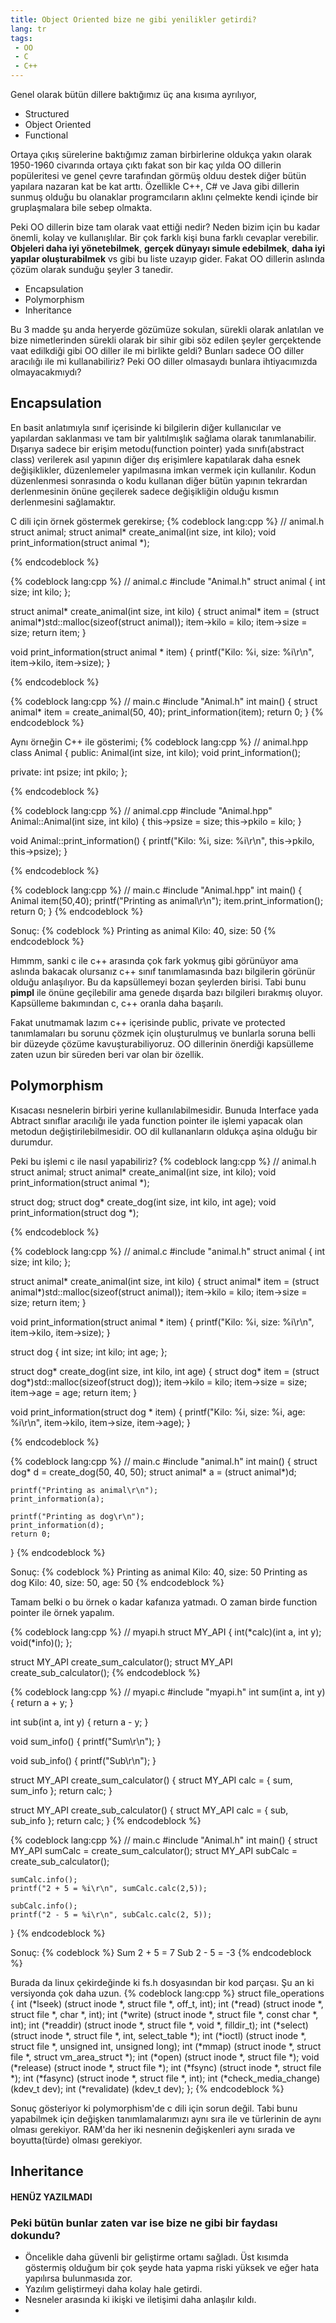 ```yaml
---
title: Object Oriented bize ne gibi yenilikler getirdi?
lang: tr
tags:
 - OO
 - C
 - C++
---
```

Genel olarak bütün dillere baktığımız üç ana kısıma ayrılıyor,
- Structured
- Object Oriented
- Functional

Ortaya çıkış sürelerine baktığımız zaman birbirlerine oldukça yakın olarak 1950-1960 civarında ortaya çıktı fakat son bir kaç yılda OO dillerin popüleritesi ve genel çevre tarafından görmüş olduu destek diğer bütün yapılara nazaran kat be kat arttı.
Özellikle C++, C# ve Java gibi dillerin sunmuş olduğu bu olanaklar programcıların aklını çelmekte kendi içinde bir gruplaşmalara bile sebep olmakta.

Peki OO dillerin bize tam olarak vaat ettiği nedir? Neden bizim için bu kadar önemli, kolay ve kullanışlılar. 
Bir çok farklı kişi buna farklı cevaplar verebilir. **Objeleri daha iyi yönetebilmek**, **gerçek dünyayı simule edebilmek**, **daha iyi yapılar oluşturabilmek** vs gibi bu liste uzayıp gider. Fakat OO dillerin aslında çözüm olarak sunduğu şeyler 3 tanedir. 
- Encapsulation
- Polymorphism
- Inheritance

Bu 3 madde şu anda heryerde gözümüze sokulan, sürekli olarak anlatılan ve bize nimetlerinden sürekli olarak bir sihir gibi söz edilen şeyler gerçektende vaat edilkdiği gibi OO diller ile mi birlikte geldi? Bunları sadece OO diller aracılığı ile mi kullanabiliriz? Peki OO diller olmasaydı bunlara ihtiyacımızda olmayacakmıydı?

## Encapsulation
En basit anlatımıyla sınıf içerisinde ki bilgilerin diğer kullanıcılar ve yapılardan saklanması ve tam bir yalıtılmışlık sağlama olarak tanımlanabilir. Dışarıya sadece bir erişim metodu(function pointer) yada sınıfı(abstract class) verilerek asıl yapının diğer dış erişimlere kapatılarak daha esnek değişiklikler, düzenlemeler yapılmasına imkan vermek için kullanılır. Kodun düzenlenmesi sonrasında o kodu kullanan diğer bütün yapının tekrardan derlenmesinin önüne geçilerek sadece değişikliğin olduğu kısmın derlenmesini sağlamaktır.

C dili için örnek göstermek gerekirse;
{% codeblock lang:cpp %}
// animal.h
struct animal;
struct animal* create_animal(int size, int kilo);
void print_information(struct animal *);

{% endcodeblock %}

{% codeblock lang:cpp %}
// animal.c
#include "Animal.h"
struct animal {
    int size;
    int kilo;
};

struct animal* create_animal(int size, int kilo)
{
    struct animal* item = (struct animal*)std::malloc(sizeof(struct animal));
    item->kilo = kilo;
    item->size = size;
    return item;
}

void print_information(struct animal * item)
{
    printf("Kilo: %i, size: %i\r\n", item->kilo, item->size);
}

{% endcodeblock %}

{% codeblock lang:cpp %}
// main.c
#include "Animal.h"
int main()
{
    struct animal* item = create_animal(50, 40);
    print_information(item);
    return 0;
}
{% endcodeblock %}

Aynı örneğin C++ ile gösterimi;
{% codeblock lang:cpp %}
// animal.hpp
class Animal {
public:
    Animal(int size, int kilo);
    void print_information();

private:
    int psize;
    int pkilo;
};

{% endcodeblock %}

{% codeblock lang:cpp %}
// animal.cpp
#include "Animal.hpp"
Animal::Animal(int size, int kilo)
{
    this->psize = size;
    this->pkilo = kilo;
}

void Animal::print_information()
{
    printf("Kilo: %i, size: %i\r\n", this->pkilo, this->psize);
}

{% endcodeblock %}

{% codeblock lang:cpp %}
// main.c
#include "Animal.hpp"
int main()
{
    Animal item(50,40);
    printf("Printing as animal\r\n");
    item.print_information();
    return 0;
}
{% endcodeblock %}

Sonuç:
{% codeblock %}
Printing as animal
Kilo: 40, size: 50
{% endcodeblock %}

Hımmm, sanki c ile c++ arasında çok fark yokmuş gibi görünüyor ama aslında bakacak olursanız c++ sınıf tanımlamasında bazı bilgilerin görünür olduğu anlaşılıyor. Bu da kapsüllemeyi bozan şeylerden birisi. Tabi bunu **pimpl** ile önüne geçilebilir ama genede dışarda bazı bilgileri bırakmış oluyor. Kapsülleme bakımından c, c++ oranla daha başarılı. 

Fakat unutmamak lazım c++ içerisinde public, private ve protected tanımlamaları bu sorunu çözmek için oluşturulmuş ve bunlarla soruna belli bir düzeyde çözüme kavuşturabiliyoruz.
OO dillerinin önerdiği kapsülleme zaten uzun bir süreden beri var olan bir özellik.

## Polymorphism
Kısacası nesnelerin birbiri yerine kullanılabilmesidir. Bunuda Interface yada Abtract sınıflar aracılığı ile yada function pointer ile işlemi yapacak olan metodun değiştirilebilmesidir. OO dil kullananların oldukça aşina olduğu bir durumdur. 

Peki bu işlemi c ile nasıl yapabiliriz?
{% codeblock lang:cpp %}
// animal.h
struct animal;
struct animal* create_animal(int size, int kilo);
void print_information(struct animal *);

struct dog;
struct dog* create_dog(int size, int kilo, int age);
void print_information(struct dog *);

{% endcodeblock %}

{% codeblock lang:cpp %}
// animal.c
#include "animal.h"
struct animal {
    int size;
    int kilo;
};

struct animal* create_animal(int size, int kilo)
{
    struct animal* item = (struct animal*)std::malloc(sizeof(struct animal));
    item->kilo = kilo;
    item->size = size;
    return item;
}

void print_information(struct animal * item)
{
    printf("Kilo: %i, size: %i\r\n", item->kilo, item->size);
}

struct dog {
    int size;
    int kilo;
    int age;
};

struct dog* create_dog(int size, int kilo, int age)
{
    struct dog* item = (struct dog*)std::malloc(sizeof(struct dog));
    item->kilo = kilo;
    item->size = size;
    item->age = age;
    return item;
}

void print_information(struct dog * item)
{
    printf("Kilo: %i, size: %i, age: %i\r\n", item->kilo, item->size, item->age);
}

{% endcodeblock %}

{% codeblock lang:cpp %}
// main.c
#include "animal.h"
int main()
{
    struct dog* d = create_dog(50, 40, 50);
	struct animal* a = (struct animal*)d;
	
	printf("Printing as animal\r\n");
	print_information(a);

	printf("Printing as dog\r\n");
	print_information(d);
    return 0;
}
{% endcodeblock %}

Sonuç:
{% codeblock %}
Printing as animal
Kilo: 40, size: 50
Printing as dog
Kilo: 40, size: 50, age: 50
{% endcodeblock %}

Tamam belki o bu örnek o kadar kafanıza yatmadı. O zaman birde function pointer ile örnek yapalım.

{% codeblock lang:cpp %}
// myapi.h
struct MY_API {
    int(*calc)(int a, int y);
    void(*info)();
};

struct MY_API create_sum_calculator();
struct MY_API create_sub_calculator();
{% endcodeblock %}

{% codeblock lang:cpp %}
// myapi.c
#include "myapi.h"
int sum(int a, int y)
{
    return a + y;
}

int sub(int a, int y)
{
    return a - y;
}

void sum_info()
{
    printf("Sum\r\n");
}

void sub_info()
{
    printf("Sub\r\n");
}

struct MY_API create_sum_calculator()
{
    struct MY_API calc = { sum, sum_info };
    return calc;
}

struct MY_API create_sub_calculator()
{
    struct MY_API calc = { sub, sub_info };
    return calc;
}
{% endcodeblock %}

{% codeblock lang:cpp %}
// main.c
#include "Animal.h"
int main()
{
    struct MY_API sumCalc = create_sum_calculator();
    struct MY_API subCalc = create_sub_calculator();
    
    sumCalc.info();
    printf("2 + 5 = %i\r\n", sumCalc.calc(2,5));
    
    subCalc.info();
    printf("2 - 5 = %i\r\n", subCalc.calc(2, 5));
}
{% endcodeblock %}

Sonuç:
{% codeblock %}
Sum
2 + 5 = 7
Sub
2 - 5 = -3
{% endcodeblock %}

Burada da linux çekirdeğinde ki fs.h dosyasından bir kod parçası. Şu an ki versiyonda çok daha uzun.
{% codeblock lang:cpp %}
struct file_operations {
	int (*lseek) (struct inode *, struct file *, off_t, int);
	int (*read) (struct inode *, struct file *, char *, int);
	int (*write) (struct inode *, struct file *, const char *, int);
	int (*readdir) (struct inode *, struct file *, void *, filldir_t);
	int (*select) (struct inode *, struct file *, int, select_table *);
	int (*ioctl) (struct inode *, struct file *, unsigned int, unsigned long);
	int (*mmap) (struct inode *, struct file *, struct vm_area_struct *);
	int (*open) (struct inode *, struct file *);
	void (*release) (struct inode *, struct file *);
	int (*fsync) (struct inode *, struct file *);
	int (*fasync) (struct inode *, struct file *, int);
	int (*check_media_change) (kdev_t dev);
	int (*revalidate) (kdev_t dev);
};
{% endcodeblock %}

Sonuç gösteriyor ki polymorphism'de c dili için sorun değil. Tabi bunu yapabilmek için değişken tanımlamalarımızı aynı sıra ile ve türlerinin de aynı olması gerekiyor. RAM'da her iki nesnenin değişkenleri aynı sırada ve boyutta(türde) olması gerekiyor.

## Inheritance

#### HENÜZ YAZILMADI


### Peki bütün bunlar zaten var ise bize ne gibi bir faydası dokundu?
- Öncelikle daha güvenli bir geliştirme ortamı sağladı. Üst kısımda göstermiş olduğum bir çok şeyde hata yapma riski yüksek ve eğer hata yapılırsa bulunmasıda zor.
- Yazılım geliştirmeyi daha kolay hale getirdi.
- Nesneler arasında ki ikişki ve iletişimi daha anlaşılır kıldı.
- 

